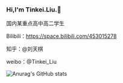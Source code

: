 ### Hi,I'm Tinkei.Liu.👋   

国内某重点高中高二学生

Bilibili：https://space.bilibili.com/453015278

知乎：@刘天棋

weibo：@Tinkei_Liu


![Anurag's GitHub stats](https://github-readme-stats.vercel.app/api?username=Tinkei-Liu)

